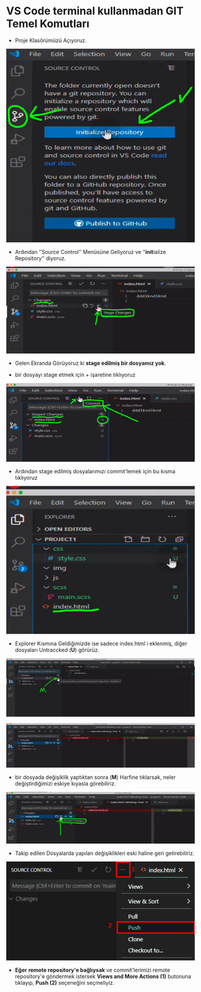 # VS Code terminal kullanmadan GIT Temel Komutları

- Proje Klasörümüzü Açıyoruz.

![Untitled](../!img/Untitled%2023.png)

- Ardından ‘’Source Control’’ Menüsüne Geliyoruz ve ‘’**init**ialize Repository’’ diyoruz.

![Untitled](../!img/Untitled%2024.png)

- Gelen Ekranda Görüyoruz ki **stage edilmiş bir dosyamız yok**.

- bir dosyayı stage etmek için + işaretine tıklıyoruz

![Untitled](../!img/Untitled%2025.png)

- Ardından stage edilmiş dosyalarımızı commit’lemek için bu kısma tıklıyoruz

![Untitled](../!img/Untitled%2026.png)

- Explorer Kısmına Geldiğimizde ise sadece index.html i eklenmiş, diğer dosyaları Untraccked (**U**) görürüz.

![Untitled](../!img/Untitled%2027.png)

![Untitled](../!img/Untitled%2028.png)

- bir dosyada değişiklik yaptıktan sonra (**M**) Harfine tıklarsak, neler değiştirdiğimizi eskiye kıyasla görebiliriz.

![Untitled](../!img/Untitled%2029.png)

- Takip edilen Dosyalarda yapılan değişiklikleri eski haline geri getirebiliriz.

![Untitled](../!img/Untitled%2030.png)

- **Eğer** **remote repository'e bağlıysak** ve commit'lerimizi remote repository'e göndermek istersek **Views and More Actions (1)** butonuna tıklayıp, **Push (2)** seçeneğini seçmeliyiz.
